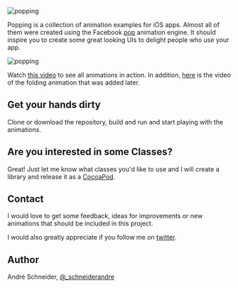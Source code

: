 ![popping](https://dl.dropboxusercontent.com/u/19150300/Github/Popping/popping.png)

Popping is a collection of animation examples for iOS apps. Almost all of them were created using the Facebook [pop](https://github.com/facebook/pop) animation engine. It should inspire you to create some great looking UIs to delight people who use your app.

![popping](https://dl.dropboxusercontent.com/u/19150300/Github/Popping/popping.gif)

Watch [this video](https://dl.dropboxusercontent.com/u/19150300/Github/Popping/popping.mp4) to see all animations in action. In addition, [here](http://cl.ly/WffM/popping-folding-animation.mp4) is the video of the folding animation that was added later.

## Get your hands dirty

Clone or download the repository, build and run and start playing with the animations.

## Are you interested in some Classes?

Great! Just let me know what classes you'd like to use and I will create a library and release it as a [CocoaPod](http://cocoapods.org).

## Contact

I would love to get some feedback, ideas for improvements or new animations that should be included in this project.

I would also greatly appreciate if you follow me on [twitter](http://twitter.com/_schneiderandre).

## Author

André Schneider, [@_schneiderandre](http://twitter.com/_schneiderandre)

